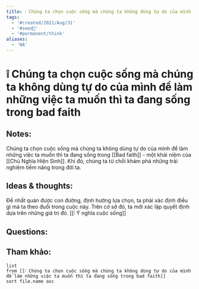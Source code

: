 ```yaml
---
title: ❕ Chúng ta chọn cuộc sống mà chúng ta không dùng tự do của mình để làm những việc ta muốn thì ta đang sống trong bad faith
tags:
  - '#created/2021/Aug/31'
  - '#seed🥜'
  - '#permanent/think'
aliases:
  - 'NA'
---
```

# ❕ Chúng ta chọn cuộc sống mà chúng ta không dùng tự do của mình để làm những việc ta muốn thì ta đang sống trong bad faith

## Notes:
Chúng ta chọn cuộc sống mà chúng ta không dùng tự do của mình để làm những việc ta muốn thì ta đang sống trong [[Bad faith]] - một khái niệm của [[Chủ Nghĩa Hiện Sinh]]. Khi đó, chúng ta từ chối khám phá những trải nghiệm tiềm năng trong đời ta.

## Ideas & thoughts:
Để nhất quán được con đường, định hướng lựa chọn, ta phải xác định điều gì mà ta theo đuổi trong cuộc này. Trên cơ sở đó, ta mới xác lập quyết định dựa trên những giá trị đó.
[[❕ Ý nghĩa cuộc sống]]

## Questions:


## Tham khảo:
```dataview
list
from [[❕ Chúng ta chọn cuộc sống mà chúng ta không dùng tự do của mình để làm những việc ta muốn thì ta đang sống trong bad faith]]
sort file.name asc
```